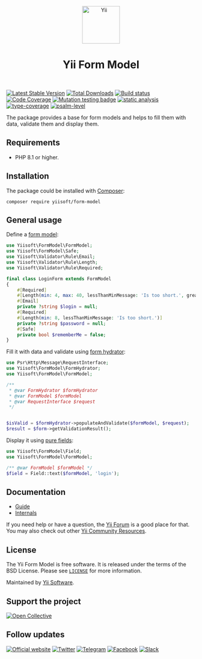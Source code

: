 <p align="center">
    <a href="https://github.com/yiisoft" target="_blank">
        <img src="https://yiisoft.github.io/docs/images/yii_logo.svg" height="100px" alt="Yii">
    </a>
    <h1 align="center">Yii Form Model</h1>
    <br>
</p>

[![Latest Stable Version](https://poser.pugx.org/yiisoft/form-model/v)](https://packagist.org/packages/yiisoft/form-model)
[![Total Downloads](https://poser.pugx.org/yiisoft/form-model/downloads)](https://packagist.org/packages/yiisoft/form-model)
[![Build status](https://github.com/yiisoft/form-model/actions/workflows/build.yml/badge.svg)](https://github.com/yiisoft/form-model/actions/workflows/build.yml)
[![Code Coverage](https://codecov.io/gh/yiisoft/form-model/branch/master/graph/badge.svg)](https://codecov.io/gh/yiisoft/form-model)
[![Mutation testing badge](https://img.shields.io/endpoint?style=flat&url=https%3A%2F%2Fbadge-api.stryker-mutator.io%2Fgithub.com%2Fyiisoft%2Fform-model%2Fmaster)](https://dashboard.stryker-mutator.io/reports/github.com/yiisoft/form-model/master)
[![static analysis](https://github.com/yiisoft/form-model/workflows/static%20analysis/badge.svg)](https://github.com/yiisoft/form-model/actions?query=workflow%3A%22static+analysis%22)
[![type-coverage](https://shepherd.dev/github/yiisoft/form-model/coverage.svg)](https://shepherd.dev/github/yiisoft/form-model)
[![psalm-level](https://shepherd.dev/github/yiisoft/form-model/level.svg)](https://shepherd.dev/github/yiisoft/form-model)

The package provides a base for form models and helps to fill them with data, validate them and display them.

## Requirements

- PHP 8.1 or higher.

## Installation

The package could be installed with [Composer](https://getcomposer.org):

```shell
composer require yiisoft/form-model
```

## General usage

Define a [form model](docs/guide/en/form-model.md):

```php
use Yiisoft\FormModel\FormModel;
use Yiisoft\FormModel\Safe;
use Yiisoft\Validator\Rule\Email;
use Yiisoft\Validator\Rule\Length;
use Yiisoft\Validator\Rule\Required;

final class LoginForm extends FormModel
{
    #[Required]
    #[Length(min: 4, max: 40, lessThanMinMessage: 'Is too short.', greaterThanMaxMessage: 'Is too long.')]
    #[Email]
    private ?string $login = null;
    #[Required]
    #[Length(min: 8, lessThanMinMessage: 'Is too short.')]
    private ?string $password = null;    
    #[Safe]
    private bool $rememberMe = false;
}
```

Fill it with data and validate using [form hydrator](docs/guide/en/form-hydrator.md):

```php
use Psr\Http\Message\RequestInterface;
use Yiisoft\FormModel\FormHydrator;
use Yiisoft\FormModel\FormModel;

/** 
 * @var FormHydrator $formHydrator
 * @var FormModel $formModel
 * @var RequestInterface $request 
 */


$isValid = $formHydrator->populateAndValidate($formModel, $request);
$result = $form->getValidationResult();
```

Display it using [pure fields](docs/guide/en/pure-fields.md):

```php
use Yiisoft\FormModel\Field;
use Yiisoft\FormModel\FormModel;

/** @var FormModel $formModel */
$field = Field::text($formModel, 'login');
```

## Documentation

- [Guide](docs/guide/en/README.md)
- [Internals](docs/internals.md)

If you need help or have a question, the [Yii Forum](https://forum.yiiframework.com/c/yii-3-0/63) is a good place for
that. You may also check out other [Yii Community Resources](https://www.yiiframework.com/community).

## License

The Yii Form Model is free software. It is released under the terms of the BSD License.
Please see [`LICENSE`](./LICENSE.md) for more information.

Maintained by [Yii Software](https://www.yiiframework.com/).

## Support the project

[![Open Collective](https://img.shields.io/badge/Open%20Collective-sponsor-7eadf1?logo=open%20collective&logoColor=7eadf1&labelColor=555555)](https://opencollective.com/yiisoft)

## Follow updates

[![Official website](https://img.shields.io/badge/Powered_by-Yii_Framework-green.svg?style=flat)](https://www.yiiframework.com/)
[![Twitter](https://img.shields.io/badge/twitter-follow-1DA1F2?logo=twitter&logoColor=1DA1F2&labelColor=555555?style=flat)](https://twitter.com/yiiframework)
[![Telegram](https://img.shields.io/badge/telegram-join-1DA1F2?style=flat&logo=telegram)](https://t.me/yii3en)
[![Facebook](https://img.shields.io/badge/facebook-join-1DA1F2?style=flat&logo=facebook&logoColor=ffffff)](https://www.facebook.com/groups/yiitalk)
[![Slack](https://img.shields.io/badge/slack-join-1DA1F2?style=flat&logo=slack)](https://yiiframework.com/go/slack)
